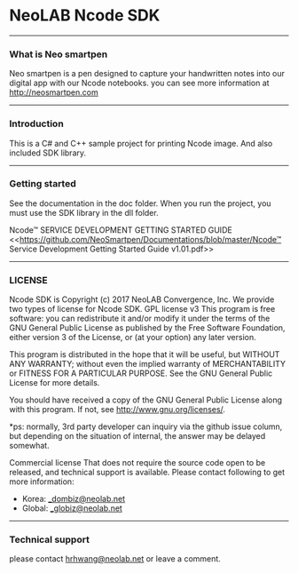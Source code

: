 **NeoLAB Ncode SDK**
====================

---------------

### What is Neo smartpen

Neo smartpen is a pen designed to capture your handwritten notes into our digital app with our Ncode notebooks.
you can see more information at http://neosmartpen.com

---------------
### Introduction

This is a C# and C++ sample project for printing Ncode image. And also included SDK library.

-------------
### Getting started

See the documentation in the doc folder.
When you run the project, you must use the SDK library in the dll folder.

Ncode™ SERVICE DEVELOPMENT GETTING STARTED GUIDE
 <<https://github.com/NeoSmartpen/Documentations/blob/master/Ncode™ Service Development Getting Started Guide v1.01.pdf>>

-------------
### LICENSE

Ncode SDK is Copyright (c) 2017 NeoLAB Convergence, Inc.
We provide two types of license for Ncode SDK.
GPL license v3
This program is free software: you can redistribute it and/or modify it under the terms of the GNU General Public License as published by the Free Software Foundation, either version 3 of the License, or (at your option) any later version. 

This program is distributed in the hope that it will be useful, but WITHOUT ANY WARRANTY; without even the implied warranty of MERCHANTABILITY or FITNESS FOR A PARTICULAR PURPOSE. See the GNU General Public License for more details. 

You should have received a copy of the GNU General Public License along with this program. 
If not, see <http://www.gnu.org/licenses/>.

*ps: normally, 3rd party developer can inquiry via the github issue column, but depending on the situation of internal, the answer may be delayed somewhat.

Commercial license
That does not require the source code open to be released, and technical support is available.
Please contact following to get more information:
   - Korea: _dombiz@neolab.net
   - Global: _globiz@neolab.net

------------
### Technical support

please contact hrhwang@neolab.net or leave a comment.
